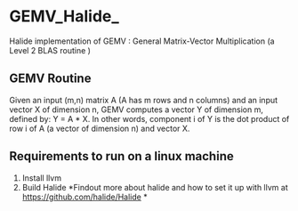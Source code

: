 # GEMV_Halide_
Halide implementation of GEMV : General Matrix-Vector Multiplication (a Level 2 BLAS routine ) 

## GEMV Routine

Given an input (m,n) matrix A (A has m rows and n columns) and an input vector X of dimension n, GEMV computes a vector Y of dimension m, defined by: Y = A * X. In other words, component i of Y is the dot product of row i of A (a vector of dimension n) and vector X.

## Requirements to run on a linux machine 
1. Install llvm 
1. Build Halide 
 *Findout more about halide and how to set it up with llvm  at https://github.com/halide/Halide *
